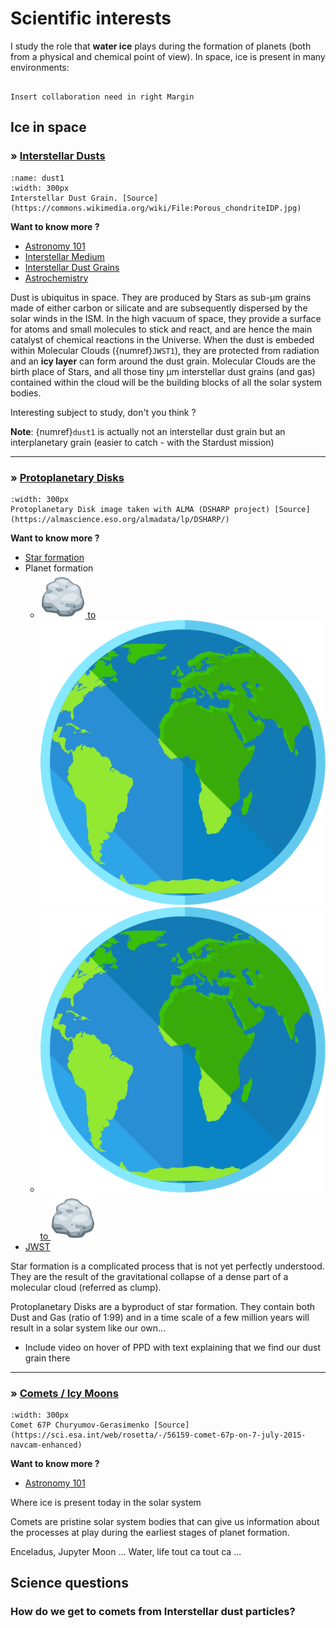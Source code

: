 # Scientific interests

I study the role that <span class="hovertext" data-hover="Oui oui, de la glace! (&#129482;)"><strong>water ice</strong></span> plays during the formation of planets (both from a <span class="hovertext" data-hover="def">physical</span> and <span class="hovertext" data-hover="def">chemical</span> point of view). In space, ice is present in many environments: 

```{note}

Insert collaboration need in right Margin

```

## Ice in space

### <strong>&#187;  <u>Interstellar Dusts  </u></strong>

<article id="P1">

<div id="subdiv1-3">    

```{figure} ../Docs/Images/Space_Pics/Porous_chondriteIDP.jpg
:name: dust1
:width: 300px
Interstellar Dust Grain. [Source](https://commons.wikimedia.org/wiki/File:Porous_chondriteIDP.jpg)
```
    
**Want to know more ?** 
- [Astronomy 101](https://deugz.github.io/nb-teaching/_build/html/Bitesize/Astronomy/Astronomy_101/Astronomy_101.html)
- [Interstellar Medium](https://deugz.github.io/nb-teaching/_build/html/Bitesize/Astronomy/ISM/ISM.html)    
- [Interstellar Dust Grains](https://deugz.github.io/nb-teaching/_build/html/Bitesize/Astronomy/Interstellar_dust_grains/Dust.html)
- [Astrochemistry](https://deugz.github.io/nb-teaching/_build/html/Bitesize/Astronomy/Astrochemistry/Astrochemistry.html)
    
</div>    
    
<div id="subdiv2-3">

Dust is <span class="hovertext" data-hover="found everywhere">ubiquitus</span> in space. They are produced by Stars as sub-&micro;m grains made of either carbon or silicate and are subsequently dispersed by the solar winds in the <span class="hovertext" data-hover="InterStellar Medium">ISM</span>. In the high vacuum of space, they provide a surface for <span class="hovertext" data-hover="Ok with those concepts ? if not go and check Astronomy 101">atoms and small molecules</span> to stick and react, and are hence the main <span class="hovertext" data-hover="Definition">catalyst</span> of chemical reactions in the Universe. When the dust is embeded within <span class="hovertext" data-hover="Gigantic clouds with high density (?) and low temperature (20 Kelvin)">Molecular Clouds</span> ({numref}`JWST1`), they are protected from <span class="hovertext" data-hover="like cosmic rays, that destroys the forming molecular layers of the dust">radiation</span> and an <strong>icy layer</strong> can form around the dust grain. 
Molecular Clouds are the birth place of Stars, and all those tiny &micro;m interstellar dust grains (and gas) contained within the cloud will be the building blocks of all the <span class="hovertext" data-hover="Planets, Moons, Comets ...">solar system bodies</span>.
    
Interesting subject to study, don't you think ? 
    
**Note**: {numref}`dust1` is actually not an interstellar dust grain but an interplanetary grain (easier to catch - with the Stardust mission)
<br>

</div>
    

    
</article>

***

### <strong>&#187;  <u> Protoplanetary Disks </u></strong>

<article id="P1">

<div id="subdiv1-3">    

```{figure} ../Docs/Images/Space_Pics/Dsharp_PPD.PNG
:width: 300px
Protoplanetary Disk image taken with ALMA (DSHARP project) [Source](https://almascience.eso.org/almadata/lp/DSHARP/)
```

**Want to know more ?** 
- [Star formation](https://deugz.github.io/nb-teaching/_build/html/Bitesize/Astronomy/Star_formation/Star_formation.html)    
- Planet formation
    - [![flag alt >](Docs/Svg_icons/rock-svgrepo-com.svg) to ![flag alt >](Docs/Svg_icons/planet-earth-svgrepo-com.svg)](https://deugz.github.io/nb-teaching/_build/html/Bitesize/Astronomy/Planet_formation_bottom-top/Planet_formation_bottom-top.html)
    - [![flag alt >](Docs/Svg_icons/planet-earth-svgrepo-com.svg) to ![flag alt >](Docs/Svg_icons/rock-svgrepo-com.svg)  ](https://deugz.github.io/nb-teaching/_build/html/Bitesize/Astronomy/Planet_formation_top-bottom/Planet_formation_top-bottom.html)
- [JWST](https://deugz.github.io/nb-teaching/_build/html/Bitesize/Astronomy/JWST/JWST.html)    
</div>    
    
<div id="subdiv2-3">

Star formation is a complicated process that is not yet perfectly understood. They are the result of the <span class="hovertext" data-hover="effondrement sous le poids de la gravite, ie ...">gravitational collapse</span> of a dense part of a molecular cloud (referred as clump). 
    
Protoplanetary Disks are a byproduct of star formation. They contain both Dust and Gas (ratio of 1:99) and in a time scale of a few million years will result in a solar system like our own... 

- Include video on hover of PPD with text explaining that we find our dust grain there
    
    
    
</div>
   
</article>

***

### <strong>&#187;  <u> Comets / Icy Moons </u></strong>

<article id="P1">

<div id="subdiv1-3">    

```{figure} ../Docs/Images/Space_Pics/1567215981081-Rosetta_NavCam_comet_67P_20150707_enhanced_625.jpg
:width: 300px
Comet 67P Churyumov-Gerasimenko [Source](https://sci.esa.int/web/rosetta/-/56159-comet-67p-on-7-july-2015-navcam-enhanced)
```

**Want to know more ?** 
- [Astronomy 101](https://deugz.github.io/nb-teaching/_build/html/Bitesize/Astronomy/Astronomy_101/Astronomy_101.html)  
        
</div>    
    
<div id="subdiv2-3">
    
Where ice is present today in the solar system

Comets are <span class="hovertext" data-hover="unaltered">pristine</span> solar system bodies that can give us information about the processes at play during the earliest stages of planet formation.
    

Enceladus, Jupyter Moon ... Water, life tout ca tout ca ...
    

</div>

    
    
</article>

## Science questions

### How do we get to comets from Interstellar dust particles?



